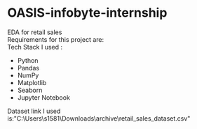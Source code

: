 # OASIS-infobyte-internship
EDA for retail sales
<br>
Requirements for this project are:
<br>
Tech Stack I used :
- Python
- Pandas
- NumPy
- Matplotlib
- Seaborn
- Jupyter Notebook

Dataset link I used is:"C:\Users\s1581\Downloads\archive\retail_sales_dataset.csv"
